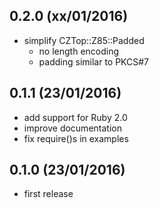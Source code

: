 0.2.0 (xx/01/2016)
-----
* simplify CZTop::Z85::Padded
  * no length encoding
  * padding similar to PKCS#7

0.1.1 (23/01/2016)
-----
* add support for Ruby 2.0
* improve documentation
* fix require()s in examples

0.1.0 (23/01/2016)
-----
* first release
